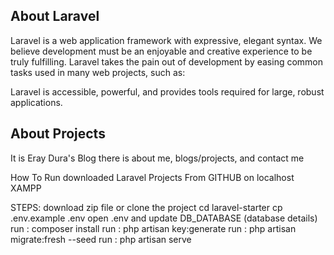 

## About Laravel

Laravel is a web application framework with expressive, elegant syntax. We believe development must be an enjoyable and creative experience to be truly fulfilling. Laravel takes the pain out of development by easing common tasks used in many web projects, such as:

Laravel is accessible, powerful, and provides tools required for large, robust applications.

## About Projects

It is Eray Dura's Blog there is about me, blogs/projects, and contact me

How To Run downloaded Laravel Projects From GITHUB on localhost XAMPP 

STEPS:
download zip file or clone the project
cd laravel-starter
cp .env.example .env
open .env and update DB_DATABASE (database details)
run : composer install
run : php artisan key:generate
run : php artisan migrate:fresh --seed
run : php artisan serve

